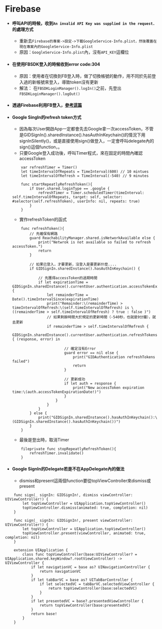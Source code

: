 # Firebase

* #### 呼叫API的時候，收到`An invalid API Key was supplied in the request.`的處理方式

  * 重新去`Firebase的專案->設定->下載GoogleService-Info.plist，然後覆蓋在現在專案內的GoogleService-Info.plist`
  * 原因：`GoogleService-Info.plist`內，沒有`API_KEY`這欄位
* #### 在使用FBSDK登入的時候收到error code:304

  * 原因：使用者在切換到FB登入時，做了切換帳號的動作，用不同於先前登入過的新帳號來登入，導致token沒有更新
  * 解法： 在`FBSDKLoginManager().logIn()`之前，先登出`FBSDKLoginManager().logOut()`
* #### 透過Firebase利用FB登入，[參考這篇](http://appcoda.com.tw/firebase-facebook-login/)
* #### Google SingIn的refresh token方式

  * 因為每次User開啟App一定都會先去Google拿一次accessToken，不管是GIDSignIn\(\).sharedInstance\(\).hasAuthInKeychain\(\)的情況下用signInSilently\(\)，或是直接使用sign\(\)做登入，一定會呼叫delegate內的sign\(\)這個function，。
  * 只要Google登入成功後，呼叫Timer程式，來在固定的時間內確認accessToken

  ```
      var refreshTimer = Timer()
      let timeIntervalOfRepeats = TimeInterval(600) // 10 mintues
      let timeIntervalOfRefresh = TimeInterval(-540) // 9 minutes

      func startRepeatlyRefreshToken(){
          if User.shared.loginType == .google {
              refreshTimer = Timer.scheduledTimer(timeInterval: self.timeIntervalOfRepeats, target: self, selector: #selector(self.refreshToken), userInfo: nil, repeats: true)
          }
      }
  ```

  * 實作refreshToken的函式

  ```
      func refreshToken(){
          // 先確保有網路
          guard ReachabilityManager.shared.isNetworkAvailable else {
              print("Netwrok is not available so failed to refresh accessToken.")
              return
          }

          // 如果已登入，才要更新，沒登入是要更新什麼....
          if GIDSignIn.sharedInstance().hasAuthInKeychain() {

              // 先獲得accessToken的過期時間
              if let expirationTime = GIDSignIn.sharedInstance().currentUser.authentication.accessTokenExpirationDate {
                  let remainderTime = Date().timeIntervalSince(expirationTime)
                  print("Remainder:\(remainderTime) > timeIntervalOfRefresh:\(self.timeIntervalOfRefresh) is \((remainderTime > self.timeIntervalOfRefresh) ? true : false )")
                  // 如果剩餘時間大於規定的更新時間（-540秒，也就是9分鐘），就去更新
                  if remainderTime > self.timeIntervalOfRefresh {
                      GIDSignIn.sharedInstance().currentUser.authentication.refreshTokens { (response, error) in

                          // 確定沒有Error
                          guard error == nil else {
                              print("GIDAuthentication refreshTokens failed")
                              return
                          }

                          // 更新成功
                          if let auth = response {
                              print("New accessToken expiration time:\(auth.accessTokenExpirationDate!)")
                          }
                      }
                  }
              }
          } else {
              print("GIDSignIn.sharedInstance().hasAuthInKeychain():\(GIDSignIn.sharedInstance().hasAuthInKeychain())")
          }
      }
  ```

  * 最後是登出時，取消Timer

  ```
      fileprivate func stopRepeatlyRefreshToken(){
          refreshTimer.invalidate()
      }
  ```
* #### Google SignIn的Delegate若是不在AppDelegate內的做法

  * dismiss和present這兩個function要從topViewController來dismiss或present

```
    func sign(_ signIn: GIDSignIn!, dismiss viewController: UIViewController!) {
        let topViewController = UIApplication.topViewController()
        topViewController.dismiss(animated: true, completion: nil)
    }

    func sign(_ signIn: GIDSignIn!, present viewController: UIViewController!) {
        let topViewController = UIApplication.topViewController()
        topViewController.present(viewController, animated: true, completion: nil)
    }
    
    extension UIApplication {
        class func topViewController(base:UIViewController? = UIApplication.shared.keyWindow?.rootViewController) -> UIViewController {
            if let navigationVC = base as? UINavigationController {
                return navigationVC
            }
            if let tabBarVC = base as? UITabBarController {
                if let selectedVC = tabBarVC.selectedViewController {
                    return topViewController(base:selectedVC)
                }
            }
            if let presentedVC = base?.presentedViewController {
                return topViewController(base:presentedVC)
            }
            return base!
        }
    }
```



